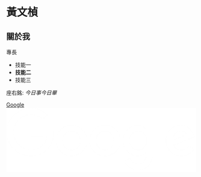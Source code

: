 # 黃文楨

## 關於我

專長
* 技能一
* **技能二**
* 技能三

座右銘: *今日事今日畢*

[Google](http://www.google.com)
![google](googlelogo_light_color_272x92dp.png)
